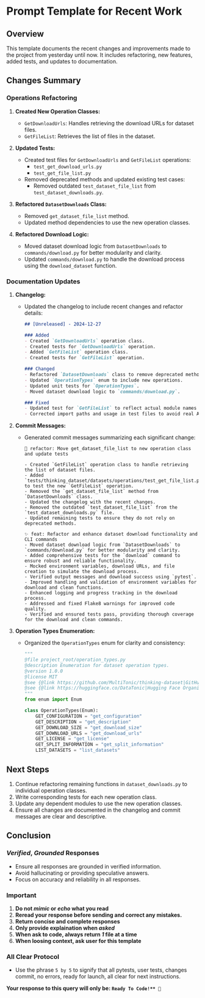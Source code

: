 # Prompt Template for Recent Work

## Overview
This template documents the recent changes and improvements made to the project from yesterday until now. It includes refactoring, new features, added tests, and updates to documentation.

## Changes Summary

### Operations Refactoring
1. **Created New Operation Classes:**
   - `GetDownloadUrls`: Handles retrieving the download URLs for dataset files.
   - `GetFileList`: Retrieves the list of files in the dataset.

2. **Updated Tests:**
   - Created test files for `GetDownloadUrls` and `GetFileList` operations:
     - `test_get_download_urls.py`
     - `test_get_file_list.py`
   - Removed deprecated methods and updated existing test cases:
     - Removed outdated `test_dataset_file_list` from `test_dataset_downloads.py`.

3. **Refactored `DatasetDownloads` Class:**
   - Removed `get_dataset_file_list` method.
   - Updated method dependencies to use the new operation classes.

4. **Refactored Download Logic:**
   - Moved dataset download logic from `DatasetDownloads` to `commands/download.py` for better modularity and clarity.
   - Updated `commands/download.py` to handle the download process using the `download_dataset` function.

### Documentation Updates
1. **Changelog:**
   - Updated the changelog to include recent changes and refactor details:
     ```markdown
     ## [Unreleased] - 2024-12-27
     
     ### Added
     - Created `GetDownloadUrls` operation class.
     - Created tests for `GetDownloadUrls` operation.
     - Added `GetFileList` operation class.
     - Created tests for `GetFileList` operation.
     
     ### Changed
     - Refactored `DatasetDownloads` class to remove deprecated methods.
     - Updated `OperationTypes` enum to include new operations.
     - Updated unit tests for `OperationTypes`.
     - Moved dataset download logic to `commands/download.py`.
     
     ### Fixed
     - Updated test for `GetFileList` to reflect actual module names in log messages.
     - Corrected import paths and usage in test files to avoid real API calls.
     ```

2. **Commit Messages:**
   - Generated commit messages summarizing each significant change:
     ```plaintext
     🔄 refactor: Move get_dataset_file_list to new operation class and update tests
     
     - Created `GetFileList` operation class to handle retrieving the list of dataset files.
     - Added `tests/thinking_dataset/datasets/operations/test_get_file_list.py` to test the new `GetFileList` operation.
     - Removed the `get_dataset_file_list` method from `DatasetDownloads` class.
     - Updated the changelog with the recent changes.
     - Removed the outdated `test_dataset_file_list` from the `test_dataset_downloads.py` file.
     - Updated remaining tests to ensure they do not rely on deprecated methods.
     
     ✨ feat: Refactor and enhance dataset download functionality and CLI commands
     - Moved dataset download logic from `DatasetDownloads` to `commands/download.py` for better modularity and clarity.
     - Added comprehensive tests for the `download` command to ensure robust and reliable functionality.
     - Mocked environment variables, download URLs, and file creation to simulate the download process.
     - Verified output messages and download success using `pytest`.
     - Improved handling and validation of environment variables for download and clean functions.
     - Enhanced logging and progress tracking in the download process.
     - Addressed and fixed Flake8 warnings for improved code quality.
     - Verified and ensured tests pass, providing thorough coverage for the download and clean commands.
     ```

3. **Operation Types Enumeration:**
   - Organized the `OperationTypes` enum for clarity and consistency:
     ```python
     """
     @file project_root/operation_types.py
     @description Enumeration for dataset operation types.
     @version 1.0.0
     @license MIT
     @see {@link https://github.com/MultiTonic/thinking-dataset|GitHub Repository}
     @see {@link https://huggingface.co/DataTonic|Hugging Face Organization}
     """
     from enum import Enum

     class OperationTypes(Enum):
         GET_CONFIGURATION = "get_configuration"
         GET_DESCRIPTION = "get_description"
         GET_DOWNLOAD_SIZE = "get_download_size"
         GET_DOWNLOAD_URLS = "get_download_urls"
         GET_LICENSE = "get_license"
         GET_SPLIT_INFORMATION = "get_split_information"
         LIST_DATASETS = "list_datasets"
     ```

## Next Steps
1. Continue refactoring remaining functions in `dataset_downloads.py` to individual operation classes.
2. Write corresponding tests for each new operation class.
3. Update any dependent modules to use the new operation classes.
4. Ensure all changes are documented in the changelog and commit messages are clear and descriptive.

## Conclusion

### *Verified*, *Grounded* Responses
- Ensure all responses are grounded in verified information.
- Avoid hallucinating or providing speculative answers.
- Focus on accuracy and reliability in all responses.

### Important
1. **Do not *mimic* or *echo* what you read**
2. **Reread your response before sending and correct any mistakes.**
3. **Return concise and complete responses**
4. **Only provide explaination when *asked***
5. **When ask to code, always return *1* file at a time**
6. **When loosing context, ask user for this template**

### All Clear Protocol
- Use the phrase `5 by 5` to signify that all pytests, user tests, changes commit, no errors, ready for launch, all clear for next instructions.

**Your response to this query will only be: `Ready To Code!** 🚀`**
